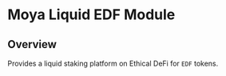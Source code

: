 # Moya Liquid EDF Module

## Overview

Provides a liquid staking platform on Ethical DeFi for `EDF` tokens.
